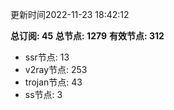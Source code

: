 更新时间2022-11-23 18:42:12

**总订阅: 45**
**总节点: 1279**
**有效节点: 312**
- ssr节点: 13
- v2ray节点: 253
- trojan节点: 43
- ss节点: 3
